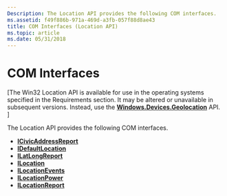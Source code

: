 ```yaml
---
Description: The Location API provides the following COM interfaces.
ms.assetid: f49f886b-971a-469d-a3fb-057f88d8ae43
title: COM Interfaces (Location API)
ms.topic: article
ms.date: 05/31/2018
---
```


# COM Interfaces

\[The Win32 Location API is available for use in the operating systems specified in the Requirements section. It may be altered or unavailable in subsequent versions. Instead, use the [**Windows.Devices.Geolocation**](/uwp/api/Windows.Devices.Geolocation) API. \]

The Location API provides the following COM interfaces.

-   [**ICivicAddressReport**](/windows/desktop/api/LocationApi/nn-locationapi-icivicaddressreport)
-   [**IDefaultLocation**](/windows/desktop/api/LocationApi/nn-locationapi-idefaultlocation)
-   [**ILatLongReport**](/windows/desktop/api/LocationApi/nn-locationapi-ilatlongreport)
-   [**ILocation**](/windows/desktop/api/LocationApi/nn-locationapi-ilocation)
-   [**ILocationEvents**](/windows/desktop/api/LocationApi/nn-locationapi-ilocationevents)
-   [**ILocationPower**](/windows/desktop/api/LocationApi/nn-locationapi-ilocationpower)
-   [**ILocationReport**](/windows/desktop/api/LocationApi/nn-locationapi-ilocationreport)

 

 
